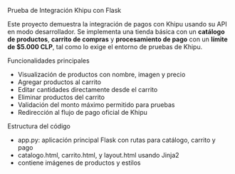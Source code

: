 Prueba de Integración Khipu con Flask

Este proyecto demuestra la integración de pagos con Khipu usando su API en modo desarrollador. Se implementa una tienda básica con un **catálogo de productos**, 
**carrito de compras** y **procesamiento de pago** con un **límite de $5.000 CLP**, tal como lo exige el entorno de pruebas de Khipu.

Funcionalidades principales

- Visualización de productos con nombre, imagen y precio
- Agregar productos al carrito
- Editar cantidades directamente desde el carrito
- Eliminar productos del carrito
- Validación del monto máximo permitido para pruebas
- Redirección al flujo de pago oficial de Khipu

Estructura del código

- app.py: aplicación principal Flask con rutas para catálogo, carrito y pago
- catalogo.html, carrito.html, y layout.html usando Jinja2
- contiene imágenes de productos y estilos
